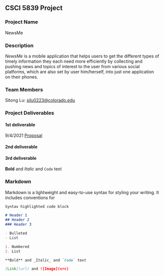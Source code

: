 ## CSCI 5839 Project

### Project Name
NewsMe

### Description

_NewsMe_ is a mobile application that helps users to get the different types of timely information they each need more efficiently by collecting and pushing news and topics of interest to the user from various social platforms, which are also set by user him/herself, into just one application on their phones.

### Team Members

Sitong Lu: [silu0223@colorado.edu](mailto:silu0223@colorado.edu?subject=[GitHub]%20Question%20About%20Your%20CSCI%205839%20Project)

### Project Deliverables

#### 1st deliverable
9/4/2021 [Proposal](https://akitomoya616.github.io/CSCI5839_PROJECT/proposal.pdf)

#### 2nd deliverable

#### 3rd deliverable



**Bold** and _Italic_ and `Code` text



### Markdown

Markdown is a lightweight and easy-to-use syntax for styling your writing. It includes conventions for

```markdown
Syntax highlighted code block

# Header 1
## Header 2
### Header 3

- Bulleted
- List

1. Numbered
2. List

**Bold** and _Italic_ and `Code` text

[Link](url) and ![Image](src)
```

